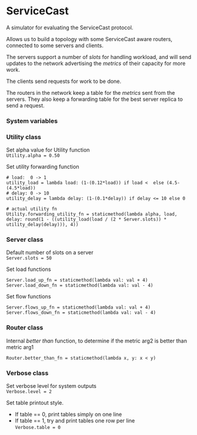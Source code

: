 # ServiceCast

A simulator for evaluating the ServiceCast protocol.

Allows us to build a topology with some ServiceCast aware routers, connected to some servers and clients.

The servers support a number of *slots* for handling workload, and will send updates to the network advertising the *metrics* of their capacity for more work.

The clients send requests for work to be done.

The routers in the network keep a table for the *metrics* sent from the servers.  They also keep a forwarding table for the best server replica to send a request.



### System variables

### Utility class

Set alpha value for Utility function  
```Utility.alpha = 0.50```

Set utility forwarding function

```
# load:  0 -> 1
utility_load = lambda load: (1-(0.12*load)) if load <  else (4.5-(4.5*load))
# delay: 0 -> 10
utility_delay = lambda delay: (1-(0.1*delay)) if delay <= 10 else 0

# actual utility fn
Utility.forwarding_utility_fn = staticmethod(lambda alpha, load, delay: round(1 - ((utility_load(load / (2 * Server.slots)) * utility_delay(delay))), 4))
```
 
### Server class

Default number of slots on a server  
```Server.slots = 50```
 
Set load functions

```
Server.load_up_fn = staticmethod(lambda val: val + 4)    
Server.load_down_fn = staticmethod(lambda val: val - 4)
```

Set flow functions  

```
Server.flows_up_fn = staticmethod(lambda val: val + 4)    
Server.flows_down_fn = staticmethod(lambda val: val - 4)
```

### Router class

Internal *better than* function, to determine if the metric arg2 is better than metric arg1

```
Router.better_than_fn = staticmethod(lambda x, y: x < y)
```

### Verbose class

Set verbose level for system outputs  
```Verbose.level = 2```

Set table printout style.  
- If table == 0, print tables simply on one line  
- If table == 1, try and print tables one row per line  
```Verbose.table = 0```
